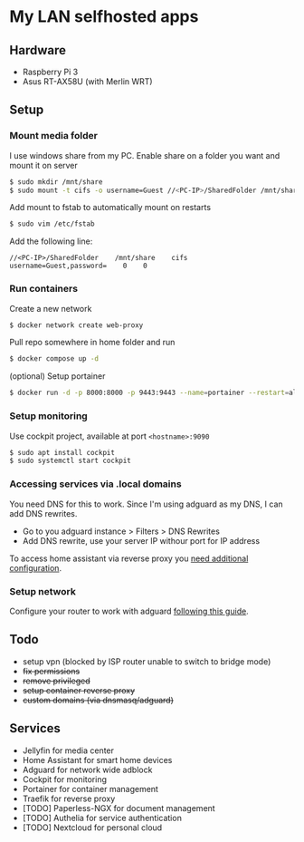 # My LAN selfhosted apps

## Hardware

- Raspberry Pi 3
- Asus RT-AX58U (with Merlin WRT)

## Setup

### Mount media folder

I use windows share from my PC. Enable share on a folder you want and mount it on server

``` bash
$ sudo mkdir /mnt/share
$ sudo mount -t cifs -o username=Guest //<PC-IP>/SharedFolder /mnt/share
```

Add mount to fstab to automatically mount on restarts

``` bash
$ sudo vim /etc/fstab
```

Add the following line:

```
//<PC-IP>/SharedFolder    /mnt/share    cifs    username=Guest,password=    0    0
```

### Run containers

Create a new network

``` bash
$ docker network create web-proxy
```

Pull repo somewhere in home folder and run

``` bash
$ docker compose up -d
```

(optional) Setup portainer

``` bash
$ docker run -d -p 8000:8000 -p 9443:9443 --name=portainer --restart=always -v /var/run/docker.sock:/var/run/docker.sock -v portainer_data:/data portainer/portainer-ce:latest
```

### Setup monitoring

Use cockpit project, available at port `<hostname>:9090`

``` bash
$ sudo apt install cockpit
$ sudo systemctl start cockpit
```

### Accessing services via .local domains

You need DNS for this to work. Since I'm using adguard as my DNS, I can add DNS rewrites.

- Go to you adguard instance > Filters > DNS Rewrites
- Add DNS rewrite, use your server IP withour port for IP address

To access home assistant via reverse proxy you [need additional configuration](https://www.home-assistant.io/integrations/http#reverse-proxies).

### Setup network

Configure your router to work with adguard [following this guide](https://www.reddit.com/r/pihole/comments/dfm5j4/guide_for_asuswrtmerlin_users_with_screenshots/).

## Todo
- setup vpn (blocked by ISP router unable to switch to bridge mode)
- ~~fix permissions~~
- ~~remove privileged~~
- ~~setup container reverse proxy~~
- ~~custom domains (via dnsmasq/adguard)~~

## Services
- Jellyfin for media center
- Home Assistant for smart home devices
- Adguard for network wide adblock
- Cockpit for monitoring
- Portainer for container management
- Traefik for reverse proxy
- [TODO] Paperless-NGX for document management
- [TODO] Authelia for service authentication
- [TODO] Nextcloud for personal cloud

